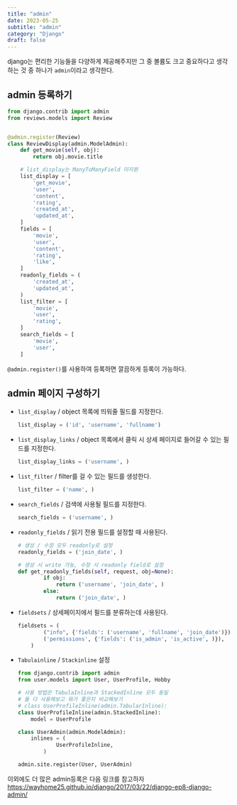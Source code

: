 ```yaml
---
title: "admin"
date: 2023-05-25
subtitle: "admin"
category: "Django"
draft: false
---
```


django는 편리한 기능들을 다양하게 제공해주지만 그 중 볼륨도 크고 중요하다고 생각하는 것 중 하나가 `admin`이라고 생각한다.

## admin 등록하기

```python
from django.contrib import admin
from reviews.models import Review


@admin.register(Review)
class ReviewDisplay(admin.ModelAdmin):
    def get_movie(self, obj):
        return obj.movie.title

    # list_display는 ManyToManyField 미지원
    list_display = [
        'get_movie',
        'user',
        'content',
        'rating',
        'created_at',
        'updated_at',
    ]
    fields = [
        'movie',
        'user',
        'content',
        'rating',
        'like',
    ]
    readonly_fields = (
        'created_at',
        'updated_at',
    )
    list_filter = [
        'movie',
        'user',
        'rating',
    ]
    search_fields = [
        'movie',
        'user',
    ]
```

`@admin.register()`를 사용하여 등록하면 깔끔하게 등록이 가능하다.

## admin 페이지 구성하기

- `list_display` / object 목록에 띄워줄 필드를 지정한다.
  ```python
  list_display = ('id', 'username', 'fullname')
  ```
- `list_display_links` / object 목록에서 클릭 시 상세 페이지로 들어갈 수 있는 필드를 지정한다.
  ```python
  list_display_links = ('username', )
  ```
- `list_filter` / filter를 걸 수 있는 필드를 생성한다.
  ```python
  list_filter = ('name', )
  ```
- `search_fields` / 검색에 사용될 필드를 지정한다.
  ```python
  search_fields = ('username', )
  ```
- `readonly_fields` / 읽기 전용 필드를 설정할 때 사용된다.

  ```python
  # 생성 / 수정 모두 readonly로 설정
  readonly_fields = ('join_date', )

  # 생성 시 write 가능, 수정 시 readonly field로 설정
  def get_readonly_fields(self, request, obj=None):
          if obj:
              return ('username', 'join_date', )
          else:
              return ('join_date', )
  ```

- `fieldsets` / 상세페이지에서 필드를 분류하는데 사용된다.
  ```python
  fieldsets = (
          ("info", {'fields': ('username', 'fullname', 'join_date')}),
          ('permissions', {'fields': ('is_admin', 'is_active', )}),
      )
  ```
- `Tabulainline` / `Stackinline` 설정

  ```python
  from django.contrib import admin
  from user.models import User, UserProfile, Hobby

  # 사용 방법은 TabulaInline과 StackedInline 모두 동일
  # 둘 다 사용해보고 뭐가 좋은지 비교해보기
  # class UserProfileInline(admin.TabularInline):
  class UserProfileInline(admin.StackedInline):
      model = UserProfile

  class UserAdmin(admin.ModelAdmin):
      inlines = (
              UserProfileInline,
          )

  admin.site.register(User, UserAdmin)
  ```

이외에도 더 많은 admin등록은 다음 링크를 참고하자
https://wayhome25.github.io/django/2017/03/22/django-ep8-django-admin/
